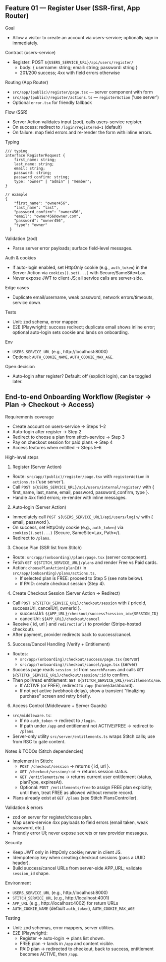 ## Feature 01 — Register User (SSR-first, App Router)

Goal

- Allow a visitor to create an account via users-service; optionally sign in immediately.

Contract (users-service)

- Register: POST `${USERS_SERVICE_URL}/api/users/register/`
  - body: { username: string; email: string; password: string }
  - 201/200 success; 4xx with field errors otherwise

Routing (App Router)

- `src/app/(public)/register/page.tsx` — server component with form
- `src/app/(public)/register/actions.ts` — `registerAction` ('use server')
- Optional `error.tsx` for friendly fallback

Flow (SSR)

- Server Action validates input (zod), calls users-service register.
- On success: redirect to `/login?registered=1` (default)
- On failure: map field errors and re-render the form with inline errors.

Typing

```TS
/// typing
interface RegisterRequest {
    first_name: string;
    last_name: string;
    email: string;
    password: string;
    password_confirm: string;
    type: "owner" | "admin" | "member";
}

// example
{
    "first_name": "owner456",
    "last_name": "last",
    "password_confirm": "owner456",
    "email": "owner456@owner.com",
    "password": "owner456",
    "type": "owner"
  }
```

Validation (zod)

- Parse server error payloads; surface field-level messages.

Auth & cookies

- If auto-login enabled, set HttpOnly cookie (e.g., `auth_token`) in the Server Action via `cookies().set(...)` with Secure/SameSite=Lax.
- Never expose JWT to client JS; all service calls are server-side.

Edge cases

- Duplicate email/username, weak password, network errors/timeouts, service down.

Tests

- Unit: zod schema, error mapper.
- E2E (Playwright): success redirect; duplicate email shows inline error; optional auto-login sets cookie and lands on onboarding.

Env

- `USERS_SERVICE_URL` (e.g., http://localhost:8000)
- Optional: `AUTH_COOKIE_NAME`, `AUTH_COOKIE_MAX_AGE`.

Open decision

- Auto-login after register? Default: off (explicit login), can be toggled later.

## End-to-end Onboarding Workflow (Register → Plan → Checkout → Access)

Requirements coverage

- Create account on users-service → Steps 1–2
- Auto-login after register → Step 2
- Redirect to choose a plan from stitch-service → Step 3
- Pay on checkout session for paid plans → Step 4
- Access features when entitled → Steps 5–6

High-level steps

1. Register (Server Action)

- Route: `src/app/(public)/register/page.tsx` with `registerAction` in `actions.ts` ('use server').
- Call `POST ${USERS_SERVICE_URL}/api/users/internal/register/` with { first_name, last_name, email, password, password_confirm, type }.
- Handle 4xx field errors; re-render with inline messages.

2. Auto-login (Server Action)

- Immediately call `POST ${USERS_SERVICE_URL}/api/users/login/` with { email, password }.
- On success, set HttpOnly cookie (e.g., `auth_token`) via `cookies().set(...)` (Secure, SameSite=Lax, Path=/).
- Redirect to `/plans`.

3. Choose Plan (SSR list from Stitch)

- Route: `src/app/(onboarding)/plans/page.tsx` (server component).
- Fetch `GET ${STITCH_SERVICE_URL}/plans` and render Free vs Paid cards.
- Action: `choosePlanAction(planId)` in `src/app/(onboarding)/plans/actions.ts`.
  - If selected plan is FREE: proceed to Step 5 (see note below).
  - If PAID: create checkout session (Step 4).

4. Create Checkout Session (Server Action → Redirect)

- Call `POST ${STITCH_SERVICE_URL}/checkout/session` with { priceId, successUrl, cancelUrl, ownerId }.
  - successUrl: `${APP_URL}/checkout/success?session_id={SESSION_ID}`
  - cancelUrl: `${APP_URL}/checkout/cancel`
- Receive { id, url } and `redirect(url)` to provider (Stripe-hosted checkout).
- After payment, provider redirects back to success/cancel.

5. Success/Cancel Handling (Verify + Entitlement)

- Routes:
  - `src/app/(onboarding)/checkout/success/page.tsx` (server)
  - `src/app/(onboarding)/checkout/cancel/page.tsx` (server)
- Success page reads `session_id` from `searchParams` and calls `GET ${STITCH_SERVICE_URL}/checkout/session/:id` to confirm.
- Then poll/read entitlement: `GET ${STITCH_SERVICE_URL}/entitlements/me`.
  - If ACTIVE (or FREE), redirect to `/app` (home/dashboard).
  - If not yet active (webhook delay), show a transient “finalizing purchase” screen and retry briefly.

6. Access Control (Middleware + Server Guards)

- `src/middleware.ts`:
  - If no `auth_token` → redirect to `/login`.
  - If path under `/app` and entitlement not ACTIVE/FREE → redirect to `/plans`.
- Server-only utility `src/server/entitlements.ts` wraps Stitch calls; use from RSC to gate content.

Notes & TODOs (Stitch dependencies)

- Implement in Stitch:
  - `POST /checkout/session` → returns { id, url }.
  - `GET /checkout/session/:id` → returns session status.
  - `GET /entitlements/me` → returns current user entitlement (status, planType, expiresAt).
  - Optional: `POST /entitlements/free` to assign FREE plan explicitly; until then, treat FREE as allowed without remote record.
- Plans already exist at `GET /plans` (see Stitch PlansController).

Validation & errors

- zod on server for register/choose plan.
- Map users-service 4xx payloads to field errors (email taken, weak password, etc.).
- Friendly error UI; never expose secrets or raw provider messages.

Security

- Keep JWT only in HttpOnly cookie; never in client JS.
- Idempotency key when creating checkout sessions (pass a UUID header).
- Build success/cancel URLs from server-side APP_URL; validate `session_id` shape.

Environment

- `USERS_SERVICE_URL` (e.g., http://localhost:8000)
- `STITCH_SERVICE_URL` (e.g., http://localhost:4001)
- `APP_URL` (e.g., http://localhost:4002) for return URLs
- `AUTH_COOKIE_NAME` (default `auth_token`), `AUTH_COOKIE_MAX_AGE`

Testing

- Unit: zod schemas, error mappers, server utilities.
- E2E (Playwright):
  - Register → auto-login → plans list shown.
  - FREE plan → lands in `/app` and content visible.
  - PAID plan → redirected to checkout, back to success, entitlement becomes ACTIVE, then `/app`.
